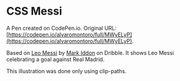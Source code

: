 # CSS Messi

A Pen created on CodePen.io. Original URL: [https://codepen.io/alvaromontoro/full/MWyELyP](https://codepen.io/alvaromontoro/full/MWyELyP).

Based on [Leo Messi](https://dribbble.com/shots/6457778-Leo-Messi/attachments) by [Mark Iddon](https://dribbble.com/mark-iddon) on Dribble. It shows Leo Messi celebrating a goal against Real Madrid.

This illustration was done only using clip-paths.
